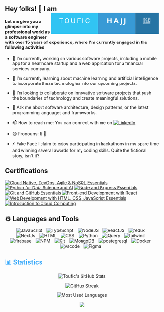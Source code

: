 <h2>
Hey folks! 👋 I am  
<span style="float:right;" >
    <img src="./assets/hi.svg" />
</span>
</h2>

#### Let me give you a glimpse into my professional world as a software engineer with over 15 years of experience, where I'm currently engaged in the following activities

- 🔭 I’m currently working on various software projects, including a mobile app for a healthcare startup and a web application for a financial services company.

- 🌱 I’m currently learning about machine learning and artificial intelligence to incorporate these technologies into our upcoming projects.
- 👯 I’m looking to collaborate on innovative software projects that push the boundaries of technology and create meaningful solutions.<!-- - 🤔 I’m looking for help with optimizing database performance in our current project; any tips or best practices would be appreciated. -->
- 💬 Ask me about software architecture, design patterns, or the latest programming languages and frameworks.
- 📫 How to reach me:  You can connect with me on <a href="https://www.linkedin.com/in/toufic-hajj/" target="_blank">
<img src="https://img.shields.io/badge/LinkedIn-%230077B5.svg?&style=flat-square&logo=linkedin&logoColor=white" alt="LinkedIn"></a>
- 😄 Pronouns: It 👀 <!-- - ⚡ Fun fact: Functions are code blocks, but comments are not! -->
- ⚡ Fake Fact: I claim to enjoy participating in hackathons in my spare time and winning several awards for my coding skills. Quite the fictional story, isn't it?

<h2> Certifications</h2>


<!--START_SECTION:badges-->
[![Cloud Native, DevOps, Agile & NoSQL Essentials](https://images.credly.com/size/110x110/images/0180c9c4-1723-4e5d-b38e-c439cd445130/image.png)](http://www.credly.com/badges/bd44f204-1490-4d21-a761-70c4106f7c3f "Cloud Native, DevOps, Agile & NoSQL Essentials")
[![Python for Data Science and AI](https://images.credly.com/size/110x110/images/b6aa0bc8-1f0a-4939-beef-d073fa3fff9c/image.png)](http://www.credly.com/badges/23aa365b-2608-4030-b090-d70d6f015183 "Python for Data Science and AI")
[![Node and Express Essentials](https://images.credly.com/size/110x110/images/482f703c-e221-4667-91e6-4322c3210bc0/image.png)](http://www.credly.com/badges/a8a9a6bb-a6d9-4856-b024-b4515898b40c "Node and Express Essentials")
[![Git and GitHub Essentials](https://images.credly.com/size/110x110/images/591ca2c8-3f26-44c8-93d7-d0c1c134f873/image.png)](http://www.credly.com/badges/ec539dc8-35ce-43e7-8d38-18c85d180ab6 "Git and GitHub Essentials")
[![Front-end Development with React](https://images.credly.com/size/110x110/images/9dcdc294-79a6-47e5-a769-708c29c7c497/image.png)](http://www.credly.com/badges/355b413c-45d0-4e82-972a-adbf6474517e "Front-end Development with React")
[![Web Development with HTML, CSS, JavaScript Essentials](https://images.credly.com/size/110x110/images/6240e108-1407-4773-8621-cc2e4736d4e6/Web_Development_with_HTML-CSS-JavaScript_Essentials.png)](http://www.credly.com/badges/cfd37c1d-d720-4b63-af57-593e8fe83bd8 "Web Development with HTML, CSS, JavaScript Essentials")
[![Introduction to Cloud Computing](https://images.credly.com/size/110x110/images/a9d0fe89-a11c-4266-8940-9eca7762b294/image.png)](http://www.credly.com/badges/19908d5f-4c4e-4dee-b686-457771314e76 "Introduction to Cloud Computing")
<!--END_SECTION:badges-->

<h2>⚙️ Languages and Tools</h2>
<!-- Icons Resources -->
<!-- https://devicon.dev/ -->
<!-- https://cdn.jsdelivr.net/npm/simple-icons@v3/icons/ -->
<div align="center" width="70%">
  <img  alt="JavaScript" height="50px" style="padding-right:10px;" src="https://cdn.jsdelivr.net/gh/devicons/devicon/icons/javascript/javascript-plain.svg"/>
  <img  alt="TypeScript" height="50px" style="padding-right:10px; ;" src="https://cdn.jsdelivr.net/gh/devicons/devicon/icons/typescript/typescript-plain.svg"/>
  <img  alt="NodeJS" height="50px" style="padding-right:10px;" src="https://cdn.jsdelivr.net/gh/devicons/devicon/icons/nodejs/nodejs-original.svg"/>
<!--   <a href="https://expressjs.com/" target="_blank" rel="noreferrer">
  <img  alt="express" height="50px" style="padding-right:10px;" src="https://cdn.jsdelivr.net/gh/devicons/devicon/icons/express/express-original.svg"/>
</a> -->
  <img  alt="ReactJS" height="50px" style="padding-right:10px;" src="https://cdn.jsdelivr.net/gh/devicons/devicon/icons/react/react-original.svg" />
  <img  alt="redux" height="50px" style="padding-right:10px;" src="https://cdn.jsdelivr.net/gh/devicons/devicon/icons/redux/redux-original.svg" />
  <img  alt="NextJs" height="50px" style="padding-right:10px;" src="https://cdn.jsdelivr.net/gh/devicons/devicon/icons/nextjs/nextjs-original.svg"/>
  <img  alt="HTML" height="50px" style="padding-right:10px;" src="https://cdn.jsdelivr.net/gh/devicons/devicon/icons/html5/html5-original.svg"/>
  <img  alt="CSS" height="50px" style="padding-right:10px;" src="https://cdn.jsdelivr.net/gh/devicons/devicon/icons/css3/css3-original.svg"/>
  <img  alt="Python" height="50px" style="padding-right:10px;" src="https://cdn.jsdelivr.net/gh/devicons/devicon/icons/python/python-original.svg"/>
  <img  alt="jQuery" height="50px" style="padding-right:10px;" src="https://cdn.jsdelivr.net/gh/devicons/devicon/icons/jquery/jquery-plain-wordmark.svg"/>
  <img  alt="tailwind" height="50px" style="padding-right:10px;" src="https://cdn.jsdelivr.net/gh/devicons/devicon/icons/tailwindcss/tailwindcss-original.svg" />

  <img  alt="firebase" height="50px" style="padding-right:10px;" src="https://cdn.jsdelivr.net/gh/devicons/devicon/icons/firebase/firebase-plain.svg"/>
  <img  alt="NPM" height="50px" style="padding-right:10px;" src="https://cdn.jsdelivr.net/gh/devicons/devicon/icons/npm/npm-original-wordmark.svg"/>
  <img  alt="Git" height="50px" style="padding-right:10px;" src="https://cdn.jsdelivr.net/gh/devicons/devicon/icons/git/git-original.svg"/>
  <img  alt="MongoDB" height="50px" style="padding-right:10px;" src="https://cdn.jsdelivr.net/gh/devicons/devicon/icons/mongodb/mongodb-original.svg"/>
  <img  alt="postegresql" height="50px" style="padding-right:10px;" src="https://cdn.jsdelivr.net/gh/devicons/devicon/icons/postgresql/postgresql-original.svg"  />
  <img  alt="Docker" height="50px" style="padding-right:10px;" src="https://cdn.jsdelivr.net/gh/devicons/devicon/icons/mysql/mysql-original-wordmark.svg"/>
  <img  alt="vscode" height="50px" style="padding-right:10px;" src="https://cdn.jsdelivr.net/gh/devicons/devicon/icons/vscode/vscode-original.svg"/>
  <img  alt="Figma" height="50px" style="padding-right:10px;" src="https://cdn.jsdelivr.net/gh/devicons/devicon/icons/figma/figma-original.svg"/> 
</div>
<h2 style="color: #44AEFB">📊 Statistics</h2>
<div class="stats" align="center">

![Toufic's GitHub Stats](https://github-readme-stats.vercel.app/api?username=thajj&hide=stars&count_private=true&show_icons=true&theme=algolia&border_radius=20)

![GitHub Streak](https://streak-stats.demolab.com?user=thajj&count_private=true&theme=algolia&border_radius=20)
<!--
![Toufic's GitHub Stats](https://github-readme-stats.vercel.app/api?username=thajj&hide=stars&count_private=true&show_icons=true&theme=algolia&border_radius=20)

 ![Most Used Languages](https://github-readme-stats.vercel.app/api/top-langs/?username=thajj&show_icons=true&theme=algolia&border_radius=20) 
 -->

<!-- compact programming languages layout -->
![Most Used Languages](https://github-readme-stats.vercel.app/api/top-langs/?username=thajj&layout=compact&show_icons=true&theme=algolia&border_radius=20)


<span>
      <img src="https://komarev.com/ghpvc/?username=thajj&style=for-the-badge"/>
</span>
